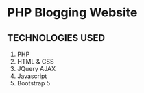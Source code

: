 # PHP Blogging Website

## TECHNOLOGIES USED

1. PHP
2. HTML & CSS
3. JQuery AJAX
4. Javascript
5. Bootstrap 5

